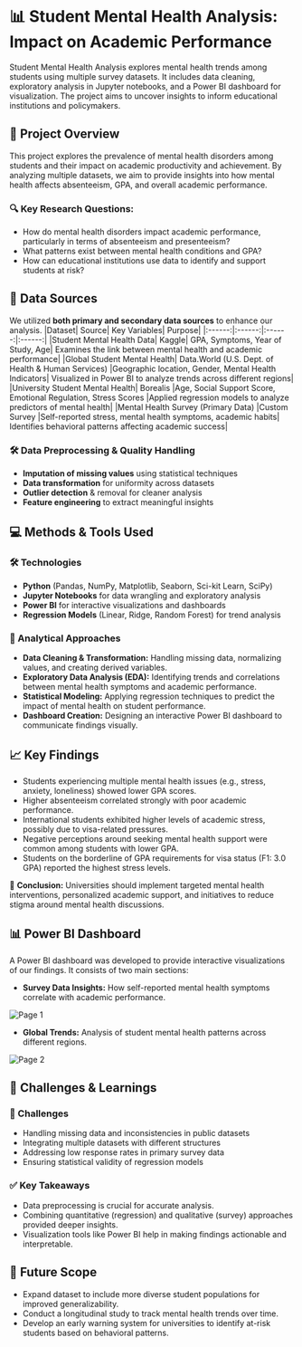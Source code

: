 # 📊 Student Mental Health Analysis: Impact on Academic Performance
Student Mental Health Analysis explores mental health trends among students using multiple survey datasets. It includes data cleaning, exploratory analysis in Jupyter notebooks, and a Power BI dashboard for visualization. The project aims to uncover insights to inform educational institutions and policymakers. 

## 📝 Project Overview
This project explores the prevalence of mental health disorders among students and their impact on academic productivity and achievement. By analyzing multiple datasets, we aim to provide insights into how mental health affects absenteeism, GPA, and overall academic performance.

### 🔍 **Key Research Questions:**
- How do mental health disorders impact academic performance, particularly in terms of absenteeism and presenteeism?
- What patterns exist between mental health conditions and GPA?
- How can educational institutions use data to identify and support students at risk?

## 📂 Data Sources
We utilized **both primary and secondary data sources** to enhance our analysis.
|Dataset|	Source|	Key Variables|	Purpose|
|:------:|:------:|:------:|:------:|
|Student Mental Health Data|	Kaggle|	GPA, Symptoms, Year of Study, Age|	Examines the link between mental health and academic performance|
|Global Student Mental Health|	Data.World (U.S. Dept. of Health & Human Services)	|Geographic location, Gender, Mental Health Indicators|	Visualized in Power BI to analyze trends across different regions|
|University Student Mental Health|	Borealis	|Age, Social Support Score, Emotional Regulation, Stress Scores	|Applied regression models to analyze predictors of mental health|
|Mental Health Survey (Primary Data)	|Custom Survey	|Self-reported stress, mental health symptoms, academic habits|	Identifies behavioral patterns affecting academic success|

### 🛠 Data Preprocessing & Quality Handling
- **Imputation of missing values** using statistical techniques
- **Data transformation** for uniformity across datasets
- **Outlier detection** & removal for cleaner analysis
- **Feature engineering** to extract meaningful insights

## 💻 Methods & Tools Used
### 🛠 Technologies
- **Python** (Pandas, NumPy, Matplotlib, Seaborn, Sci-kit Learn, SciPy)
- **Jupyter Notebooks** for data wrangling and exploratory analysis
- **Power BI** for interactive visualizations and dashboards
- **Regression Models** (Linear, Ridge, Random Forest) for trend analysis

### 🔬 Analytical Approaches
- **Data Cleaning & Transformation:** Handling missing data, normalizing values, and creating derived variables.
- **Exploratory Data Analysis (EDA):** Identifying trends and correlations between mental health symptoms and academic performance.
- **Statistical Modeling:** Applying regression techniques to predict the impact of mental health on student performance.
- **Dashboard Creation:** Designing an interactive Power BI dashboard to communicate findings visually.

## 📈 Key Findings
- Students experiencing multiple mental health issues (e.g., stress, anxiety, loneliness) showed lower GPA scores.
- Higher absenteeism correlated strongly with poor academic performance.
- International students exhibited higher levels of academic stress, possibly due to visa-related pressures.
- Negative perceptions around seeking mental health support were common among students with lower GPA.
- Students on the borderline of GPA requirements for visa status (F1: 3.0 GPA) reported the highest stress levels.
  
📌 **Conclusion:** Universities should implement targeted mental health interventions, personalized academic support, and initiatives to reduce stigma around mental health discussions.

## 📊 Power BI Dashboard
A Power BI dashboard was developed to provide interactive visualizations of our findings. It consists of two main sections:
- **Survey Data Insights:** How self-reported mental health symptoms correlate with academic performance.
  
![Page 1](https://github.com/user-attachments/assets/a937b24d-7a8d-43a0-9dc7-3c43111a048d)

- **Global Trends:** Analysis of student mental health patterns across different regions.
  
![Page 2](https://github.com/user-attachments/assets/c96bc279-7e4c-4d1a-a5be-c91273719d17)


## 🚀 Challenges & Learnings
### 🔴 Challenges
- Handling missing data and inconsistencies in public datasets
- Integrating multiple datasets with different structures
- Addressing low response rates in primary survey data
- Ensuring statistical validity of regression models

### ✅ Key Takeaways
- Data preprocessing is crucial for accurate analysis.
- Combining quantitative (regression) and qualitative (survey) approaches provided deeper insights.
- Visualization tools like Power BI help in making findings actionable and interpretable.

## 📌 Future Scope
- Expand dataset to include more diverse student populations for improved generalizability.
- Conduct a longitudinal study to track mental health trends over time.
- Develop an early warning system for universities to identify at-risk students based on behavioral patterns.
